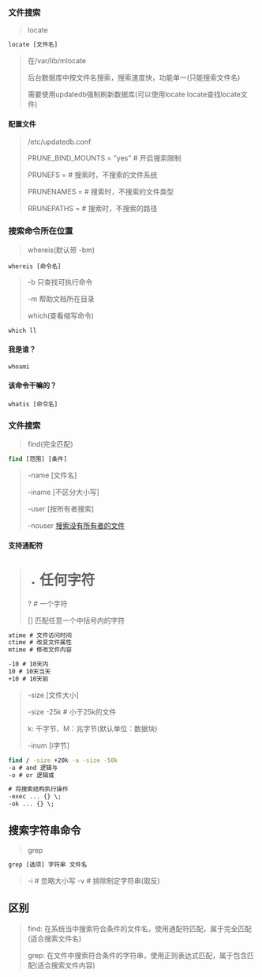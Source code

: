 ### 文件搜索
> locate
```.bat
locate [文件名]
```
> 在/var/lib/mlocate
>
> 后台数据库中按文件名搜索，搜索速度快，功能单一(只能搜索文件名)
>
> 需要使用updatedb强制刷新数据库(可以使用locate locate查找locate文件)
>
#### 配置文件
> /etc/updatedb.conf
>
> PRUNE_BIND_MOUNTS = "yes" # 开启搜索限制
>
> PRUNEFS = # 搜索时，不搜索的文件系统
>
> PRUNENAMES = # 搜索时，不搜索的文件类型
>
> RRUNEPATHS = # 搜索时，不搜索的路径




### 搜索命令所在位置
> whereis(默认带 -bm)
```
whereis [命令名]
```
> -b 只查找可执行命令
>
> -m 帮助文档所在目录
>
> which(查看缩写命令)
```.bat
which ll
```
>
#### 我是谁？
```.bat
whoami
```
#### 该命令干嘛的？ 
```
whatis [命令名]
```




### 文件搜索
> find(完全匹配)
```.bat
find [范围] [条件]
```
> -name [文件名]
>
> -iname [不区分大小写]
> 
> -user [按所有者搜索]
>
> -nouser [搜索没有所有者的文件](linux内核产生、Windows复制过来的文件)
#### 支持通配符
> * # 任何字符
>
> ? # 一个字符
>
> [] 匹配任意一个中括号内的字符
```.bat
atime # 文件访问时间
ctime # 改变文件属性
mtime # 修改文件内容

-10 # 10天内
10 # 10天当天
+10 # 10天前
```
> -size [文件大小]
>
> -size -25k # 小于25k的文件
>
> k: 千字节、M：兆字节(默认单位：数据块)
>
> -inum [i字节]
```.bat
find / -size +20k -a -size -50k
-a # and 逻辑与
-o # or 逻辑或

# 将搜索结构执行操作
-exec ... {} \;
-ok ... {} \;
```


## 搜索字符串命令
> grep
```.bat
grep [选项] 字符串 文件名
```
> -i # 忽略大小写
> -v # 排除制定字符串(取反)


## 区别
> find: 在系统当中搜索符合条件的文件名，使用通配符匹配，属于完全匹配(适合搜索文件名)
>
> grep: 在文件中搜索符合条件的字符串，使用正则表达式匹配，属于包含匹配(适合搜索文件内容)


